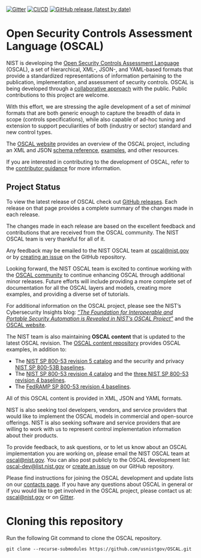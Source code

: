 [![Gitter](https://img.shields.io/gitter/room/usnistgov-OSCAL/Lobby)](https://gitter.im/usnistgov-OSCAL/Lobby) [![CI/CD](https://github.com/usnistgov/OSCAL/actions/workflows/status-ci-cd.yml/badge.svg)](https://github.com/usnistgov/OSCAL/actions/workflows/status-ci-cd.yml) [![GitHub release (latest by date)](https://img.shields.io/github/v/release/usnistgov/OSCAL?color=green)](https://github.com/usnistgov/OSCAL/releases)

# Open Security Controls Assessment Language (OSCAL)

NIST is developing the [Open Security Controls Assessment Language](https://csrc.nist.gov/Projects/Open-Security-Controls-Assessment-Language) (OSCAL), a set of hierarchical, XML-, JSON-, and YAML-based formats that provide a standardized representations of information pertaining to the publication, implementation, and assessment of security controls. OSCAL is being developed through a [collaborative approach](https://github.com/usnistgov/OSCAL/blob/main/CONTRIBUTING.md) with the public. Public contributions to this project are welcome.

With this effort, we are stressing the agile development of a set of *minimal* formats that are both generic enough to capture the breadth of data in scope (controls specifications), while also capable of ad-hoc tuning and extension to support peculiarities of both (industry or sector) standard and new control types.

The [OSCAL website](https://www.nist.gov/oscal) provides an overview of the OSCAL project, including an XML and JSON [schema reference](https://pages.nist.gov/OSCAL/reference/), [examples](https://pages.nist.gov/OSCAL/concepts/examples/), and other resources.

If you are interested in contributing to the development of OSCAL, refer to the [contributor guidance](https://github.com/usnistgov/OSCAL/blob/main/CONTRIBUTING.md) for more information.

## Project Status

To view the latest release of OSCAL check out [GitHub releases](../../releases). Each release on that page provides a complete summary of the changes made in each release.

The changes made in each release are based on the excellent feedback and contributions that are received from the OSCAL community. The NIST OSCAL team is very thankful for all of it.

Any feedback may be emailed to the NIST OSCAL team at [oscal@nist.gov](mailto:oscal@nist.gov) or by [creating an issue](https://github.com/usnistgov/OSCAL/issues) on the GitHub repository.

Looking forward, the NIST OSCAL team is excited to continue working with the [OSCAL community](https://pages.nist.gov/OSCAL/contribute/) to continue enhancing OSCAL through additional minor releases. Future efforts will include providing a more complete set of documentation for all the OSCAL layers and models, creating more examples, and providing a diverse set of tutorials.

For additional information on the OSCAL project, please see the NIST’s Cybersecurity Insights blog: [*“The Foundation for Interoperable and Portable Security Automation is Revealed in NIST’s OSCAL Project”*](https://www.nist.gov/blogs/cybersecurity-insights/foundation-interoperable-and-portable-security-automation-revealed) and the [OSCAL website](https://pages.nist.gov/OSCAL/).

The NIST team is also maintaining **OSCAL content** that is updated to the latest OSCAL revision. The [OSCAL content repository](https://github.com/usnistgov/oscal-content/) provides OSCAL examples, in addition to:

- The [NIST SP 800-53 revision 5 catalog](https://github.com/usnistgov/oscal-content/tree/main/nist.gov/SP800-53/rev5) and the security and privacy [NIST SP 800-53B baselines](https://github.com/usnistgov/oscal-content/tree/main/nist.gov/SP800-53/rev5).
- The [NIST SP 800-53 revision 4 catalog](https://github.com/usnistgov/oscal-content/tree/main/nist.gov/SP800-53/rev4) and the [three NIST SP 800-53 revision 4 baselines](https://github.com/usnistgov/oscal-content/tree/main/nist.gov/SP800-53/rev4).
- The [FedRAMP SP 800-53 revision 4 baselines](https://github.com/GSA/fedramp-automation/tree/master/dist/content/rev4/baselines).

All of this OSCAL content is provided in XML, JSON and YAML formats.

NIST is also seeking tool developers, vendors, and service providers that would like to implement the OSCAL models in commercial and open-source offerings. NIST is also seeking software and service providers that are willing to work with us to represent control implementation information about their products.

To provide feedback, to ask questions, or to let us know about an OSCAL implementation you are working on, please email the NIST OSCAL team at [oscal@nist.gov](mailto:oscal@nist.gov). You can also post publicly to the OSCAL development list: [oscal-dev@list.nist.gov](mailto:oscal-dev@list.nist.gov) or [create an issue](https://github.com/usnistgov/OSCAL/issues) on our GitHub repository.

Please find instructions for joining the OSCAL development and update lists on our [contacts page](https://pages.nist.gov/OSCAL/contact/).
If you have any questions about OSCAL in general or if you would like to get involved in the OSCAL project, please contact us at: [oscal@nist.gov](mailto:oscal@nist.gov) or on [Gitter](https://gitter.im/usnistgov-OSCAL/Lobby).

# Cloning this repository

Run the following Git command to clone the OSCAL repository.

```
git clone --recurse-submodules https://github.com/usnistgov/OSCAL.git
```

